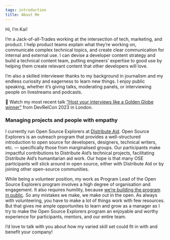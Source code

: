 ```yaml
---
tags: introduction
title: About Me
---
```


Hi, I’m Kai!

I’m a Jack-of-all-Trades working at the intersection of tech, marketing, and product. I help product teams explain what they’re working on, communicate complex technical topics, and create clear communication for internal and external use. I can devise a developer content strategy and build a technical content team, putting engineers’ expertise to good use by helping them create relevant content that other developers will love.

I’m also a skilled interviewer thanks to my background in journalism and my endless curiosity and eagerness to learn new things. I enjoy public speaking, whether it’s giving talks, moderating panels, or interviewing people on livestreams and podcasts.

👀 Watch my most recent talk [“Host your interviews like a Golden Globe winner”](https://www.youtube.com/watch?v=9FgsIkSHG7Y) from DevRelCon 2023 in London.

### Managing projects and people with empathy
I currently run Open Source Explorers at [Distribute Aid](https://distributeaid.org). Open Source Explorers is an outreach program that provides a well-structured introduction to open source for developers, designers, technical writers, etc. — specifically those from marginalised groups. Our participants make impactful contributions to Distribute Aid’s technical projects, facilitating Distribute Aid’s humanitarian aid work. Our hope is that many OSE participants will stick around in open source, either with Distribute Aid or by joining other open-source communities.

While being a volunteer position, my work as Program Lead of the Open Source Explorers program involves a high degree of organisation and engagement. It also requires humility, because [we’re building the program in public](https://schalkneethling.substack.com/p/distribute-aid-the-open-source-path). So any mistakes we make, we make out in the open. As always with volunteering, you have to make a lot of things work with few resources. But that gives me ample opportunites to learn and grow as a manager as I try to make the Open Source Explorers program an enjoyable and worthy experience for participants, mentors, and our entire team.

I’d love to talk with you about how my varied skill set could fit in with and benefit your company!